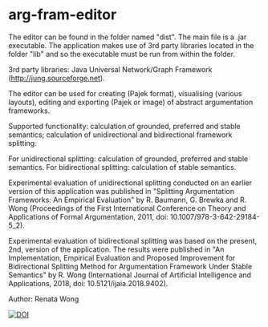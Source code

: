 # arg-fram-editor

The editor can be found in the folder named "dist". The main file is a .jar executable. The application makes use of 3rd party libraries located in the folder "lib" and so the executable must be run from within the folder. 

3rd party libraries: Java Universal Network/Graph Framework (http://jung.sourceforge.net).

The editor can be used for 
creating (Pajek format), 
visualising (various layouts), 
editing and 
exporting (Pajek or image) 
of abstract argumentation frameworks. 

Supported functionality: 
calculation of grounded, preferred and stable semantics; 
calculation of unidirectional and bidirectional framework splitting. 

For unidirectional splitting: calculation of grounded, preferred and stable semantics.
For bidirectional splitting: calculation of stable semantics. 

Experimental evaluation of unidirectional splitting conducted on an earlier version of this application was published in "Splitting Argumentation Frameworks: An Empirical Evaluation" by R. Baumann, G. Brewka and R. Wong (Proceedings of the First International Conference on Theory and Applications of Formal Argumentation, 2011, doi: 10.1007/978-3-642-29184-5_2).

Experimental evaluation of bidirectional splitting was based on the present, 2nd, version of the application. The results were published in "An Implementation, Empirical Evaluation and Proposed Improvement for Bidirectional Splitting Method for Argumentation Framework Under Stable Semantics" by R. Wong (International Journal of Artificial Intelligence and Applications, 2018, doi: 10.5121/ijaia.2018.9402).

Author: Renata Wong

[![DOI](https://zenodo.org/badge/188187401.svg)](https://zenodo.org/badge/latestdoi/188187401)
